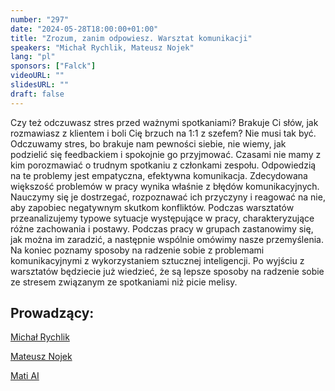```yaml
---
number: "297"
date: "2024-05-28T18:00:00+01:00"
title: "Zrozum, zanim odpowiesz. Warsztat komunikacji"
speakers: "Michał Rychlik, Mateusz Nojek"
lang: "pl"
sponsors: ["Falck"]
videoURL: ""
slidesURL: ""
draft: false
---
```


Czy też odczuwasz stres przed ważnymi spotkaniami? Brakuje Ci słów, jak rozmawiasz z klientem i boli Cię brzuch na 1:1 z szefem? Nie musi tak być. Odczuwamy stres, bo brakuje nam pewności siebie, nie wiemy, jak podzielić się feedbackiem i spokojnie go przyjmować. Czasami nie mamy z kim porozmawiać o trudnym spotkaniu z członkami zespołu.
Odpowiedzią na te problemy jest empatyczna, efektywna komunikacja. Zdecydowana większość problemów w pracy wynika właśnie z błędów komunikacyjnych. Nauczymy się je dostrzegać, rozpoznawać ich przyczyny i reagować na nie, aby zapobiec negatywnym skutkom konfliktów.
Podczas warsztatów przeanalizujemy typowe sytuacje występujące w pracy, charakteryzujące różne zachowania i postawy. Podczas pracy w grupach zastanowimy się, jak można im zaradzić, a następnie wspólnie omówimy nasze przemyślenia. Na koniec poznamy sposoby na radzenie sobie z problemami komunikacyjnymi z wykorzystaniem sztucznej inteligencji.
Po wyjściu z warsztatów będziecie już wiedzieć, że są lepsze sposoby na radzenie sobie ze stresem związanym ze spotkaniami niż picie melisy.

## Prowadzący:

[Michał Rychlik](https://www.linkedin.com/in/michal-rychlik/)

[Mateusz Nojek](https://www.linkedin.com/in/nojek/)

[Mati AI](https://www.linkedin.com/company/mati-ai)
